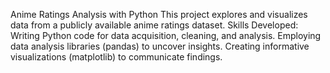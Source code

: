 Anime Ratings Analysis with Python
  This project explores and visualizes data from a publicly available anime ratings dataset.
Skills Developed:
    Writing Python code for data acquisition, cleaning, and analysis.
    Employing data analysis libraries (pandas) to uncover insights.
    Creating informative visualizations (matplotlib) to communicate findings.
